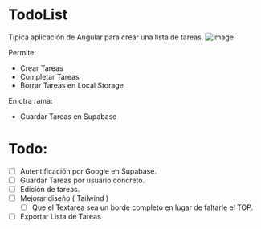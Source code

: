 # TodoList
Típica aplicación de Angular para crear una lista de tareas.
![image](https://github.com/nexus122/Todo_List/assets/22988550/682de57b-fb4e-4993-b683-6848b565f1ad)


Permite: 
- Crear Tareas
- Completar Tareas
- Borrar Tareas en Local Storage

En otra rama:
- Guardar Tareas en Supabase

# Todo:
- [ ] Autentificación por Google en Supabase.
- [ ] Guardar Tareas por usuario concreto.
- [ ] Edición de tareas.
- [ ] Mejorar diseño ( Tailwind )
	- [ ] Que el Textarea sea un borde completo en lugar de faltarle el TOP.
- [ ] Exportar Lista de Tareas

